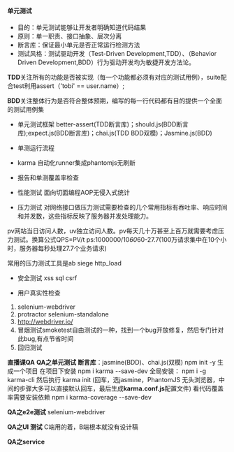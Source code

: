 #### 单元测试

* 目的：单元测试能够让开发者明确知道代码结果
* 原则：单一职责、接口抽象、层次分离
* 断言库：保证最小单元是否正常运行检测方法
* 测试风格：测试驱动开发（Test-Driven Development,TDD）、（Behavior Driven Development,BDD）行为驱动开发均为敏捷开发方法论。

**TDD**关注所有的功能是否被实现（每一个功能都必须有对应的测试用例），suite配合test利用assert（'tobi' == user.name）;

**BDD**关注整体行为是否符合整体预期，编写的每一行代码都有目的提供一个全面的测试用例集
* 单元测试框架
better-assert(TDD断言库)；should.js(BDD断言库);expect.js(BDD断言库)；chai.js(TDD BDD双模)；Jasmine.js(BDD)

* 单测运行流程
* karma 自动化runner集成phantomjs无刷新
* 报告和单测覆盖率检查

* 性能测试 
面向切面编程AOP无侵入式统计
* 压力测试
对网络接口做压力测试需要检查的几个常用指标有吞吐率、响应时间和并发数，这些指标反映了服务器并发处理能力。

pv网站当日访问人数，uv独立访问人数。pv每天几十万甚至上百万就需要考虑压力测试。换算公式QPS=PV/t ps:1000000/10*60*60-27.7(100万请求集中在10个小时，服务器每秒处理27.7个业务请求)

常用的压力测试工具是ab  siege   http_load

* 安全测试
xss    sql    csrf

* 用户真实性检查

1. selenium-webdriver
2. protractor selenium-standalone
3. http://webdriver.io/ 
4. 冒烟测试smoketest自由测试的一种，找到一个bug开放修复，然后专门针对此bug,有点节省时间
5. 回归测试


**直播课QA**
**QA之单元测试**
**断言库**：jasmine(BDD)、chai.js(双模)
npm init -y 生成一个项目
在项目下安装 npm i karma --save-dev
全局安装： npm i -g karma-cli
然后执行 karma init (回车，选jasmine，PhantomJS 无头浏览器，中间的步骤大多可以直接默认回车，最后生成**karma.conf.js**配置文件)
看代码覆盖率需要安装依赖 npm i karma-coverage --save-dev


**QA之e2e测试**
selenium-webdriver

**QA之UI 测试**
C端用的着，B端根本就没有设计稿

**QA之service**